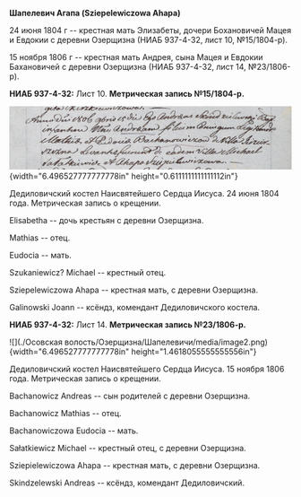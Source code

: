 **Шапелевич Агапа (Sziepelewiczowa Ahapa)**

24 июня 1804 г -- крестная мать Элизабеты, дочери Бохановичей Мацея и
Евдокии с деревни Озерщизна (НИАБ 937-4-32, лист 10, №15/1804-р).

15 ноября 1806 г -- крестная мать Андрея, сына Мацея и Евдокии
Бахановичей с деревни Озерщизна (НИАБ 937-4-32, лист 14, №23/1806-р).

**НИАБ 937-4-32:** Лист 10. **Метрическая запись №15/1804-р.**

![](./media/40bd3d552646b39df817146a66b594618eb990ce.png){width="6.496527777777778in"
height="0.6111111111111112in"}

Дедиловичский костел Наисвятейшего Сердца Иисуса. 24 июня 1804 года.
Метрическая запись о крещении.

Elisabetha -- дочь крестьян с деревни Озерщизна.

Mathias -- отец.

Eudocia -- мать.

Szukaniewicz? Michael -- крестный отец.

Sziepelewiczowa Ahapa -- крестная мать, с деревни Озерщизна.

Galinowski Joann -- ксёндз, комендант Дедиловичского костела.

**НИАБ 937-4-32:** Лист 14. **Метрическая запись №23/1806-р.**

![](./Осовская волость/Озерщизна/Шапелевичи/media/image2.png){width="6.496527777777778in"
height="1.4618055555555556in"}

Дедиловичский костел Наисвятейшего Сердца Иисуса. 15 ноября 1806 года.
Метрическая запись о крещении.

Bachanowicz Andreas -- сын родителей с деревни Озерщизна.

Bachanowicz Mathias -- отец.

Bachanowiczowa Eudocia -- мать.

Sałatkiewicz Michael -- крестный отец, с деревни Озерщизна.

Sziepielewiczowa Ahapa -- крестная мать, с деревни Озерщизна.

Skindzelewski Andreas -- ксёндз, комендант Дедиловичский.
